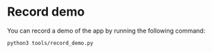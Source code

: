 # Record demo


You can record a demo of the app by running the following command:

```
python3 tools/record_demo.py
```